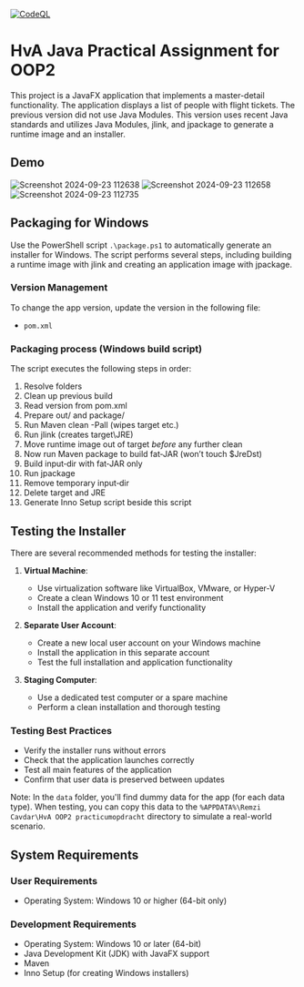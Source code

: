 [![CodeQL](https://github.com/Remzi1993/HvA-OOP2-practicumopdracht/actions/workflows/github-code-scanning/codeql/badge.svg)](https://github.com/Remzi1993/HvA-OOP2-practicumopdracht/actions/workflows/github-code-scanning/codeql)

# HvA Java Practical Assignment for OOP2

This project is a JavaFX application that implements a master-detail functionality.
The application displays a list of people with flight tickets.
The previous version did not use Java Modules.
This version uses recent Java standards and utilizes Java Modules, jlink, and jpackage to generate a runtime image and an installer.

## Demo

![Screenshot 2024-09-23 112638](https://github.com/user-attachments/assets/67478baa-f9e1-4102-8ad7-5709bef4aabb)
![Screenshot 2024-09-23 112658](https://github.com/user-attachments/assets/cd77e584-b449-4f88-b240-8baf2443adec)
![Screenshot 2024-09-23 112735](https://github.com/user-attachments/assets/bc04f7d2-7c35-4018-8fa9-d42978d2f38c)

## Packaging for Windows

Use the PowerShell script `.\package.ps1` to automatically generate an installer for Windows.
The script performs several steps, including building a runtime image with jlink and creating an application image with jpackage.

### Version Management

To change the app version, update the version in the following file:

- `pom.xml`

### Packaging process (Windows build script)

The script executes the following steps in order:

1. Resolve folders
2. Clean up previous build
3. Read version from pom.xml
4. Prepare out/ and package/
5. Run Maven clean -Pall  (wipes target etc.)
6. Run jlink (creates target\JRE)
7. Move runtime image out of target *before* any further clean
8. Now run Maven package to build fat‑JAR (won’t touch $JreDst)
9. Build input‑dir with fat‑JAR only
10. Run jpackage
11. Remove temporary input‑dir
12. Delete target and JRE
13. Generate Inno Setup script beside this script

## Testing the Installer

There are several recommended methods for testing the installer:

1. **Virtual Machine**:
    - Use virtualization software like VirtualBox, VMware, or Hyper-V
    - Create a clean Windows 10 or 11 test environment
    - Install the application and verify functionality

2. **Separate User Account**:
    - Create a new local user account on your Windows machine
    - Install the application in this separate account
    - Test the full installation and application functionality

3. **Staging Computer**:
    - Use a dedicated test computer or a spare machine
    - Perform a clean installation and thorough testing

### Testing Best Practices

- Verify the installer runs without errors
- Check that the application launches correctly
- Test all main features of the application
- Confirm that user data is preserved between updates

Note: In the `data` folder, you'll find dummy data for the app (for each data type). When testing, you can copy this data to the `%APPDATA%\Remzi Cavdar\HvA OOP2 practicumopdracht` directory to simulate a real-world scenario.

## System Requirements

### User Requirements

- Operating System: Windows 10 or higher (64-bit only)

### Development Requirements

- Operating System: Windows 10 or later (64-bit)
- Java Development Kit (JDK) with JavaFX support
- Maven
- Inno Setup (for creating Windows installers)
